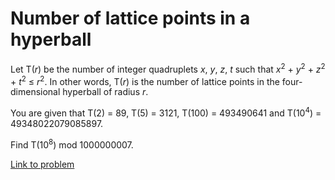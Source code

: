 # Number of lattice points in a hyperball

<p>Let T(<var>r</var>) be the number of integer quadruplets <var>x</var>, <var>y</var>, <var>z</var>, <var>t</var> such that <var>x</var><sup>2</sup> + <var>y</var><sup>2</sup> + <var>z</var><sup>2</sup> + <var>t</var><sup>2</sup> ≤ <var>r</var><sup>2</sup>. In other words, T(<var>r</var>) is the number of lattice points in the four-dimensional hyperball of radius <var>r</var>.</p>

<p>You are given that T(2) = 89, T(5) = 3121, T(100) = 493490641 and T(10<sup>4</sup>) = 49348022079085897.</p>

<p>Find T(10<sup>8</sup>) mod 1000000007.</p>

[Link to problem](https://projecteuler.net/problem=596)
